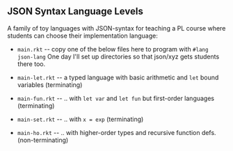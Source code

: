 ## JSON Syntax Language Levels


A family of toy languages with JSON-syntax for teaching a PL course where students
can choose their implementation language: 

- `main.rkt` -- copy one of the below files here to program with `#lang json-lang`
  One day I'll set up directories so that json/xyz gets students there too. 

- `main-let.rkt` -- a typed language with basic arithmetic and `let` bound variables (terminating)
- `main-fun.rkt` -- .. with `let var` and `let fun` but first-order languages (terminating)
- `main-set.rkt` -- .. with `x = exp` (terminating)
- `main-ho.rkt`  -- .. with higher-order types and recursive function defs. (non-terminating)
  
